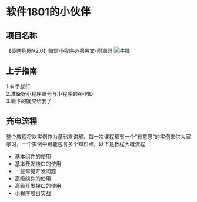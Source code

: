 # 软件1801的小伙伴
## 项目名称
  【亮瞎狗眼V2.0】微信小程序必看爽文-附源码
   ![牛批](https://pic4.zhimg.com/50/v2-e8e14795cbdb002a023c316c6698092c_hd.webp?source=1940ef5c) 
## 上手指南
  1.有手就行  
  2.准备好小程序账号与小程序的APPID  
  3.剩下的就交给我了
## 充电流程  

  整个教程将以实例作为基础来讲解，每一次课程都有一个“有意思”的实例来供大家学习，一个实例中可能包含多个知识点，以下是教程大概流程  
  
  * 基本组件的使用
  * 基本开发接口的使用
  * 一些常见开发问题
  * 高级组件的使用
  * 高级开发接口的使用
  * 小程序项目实战

 
